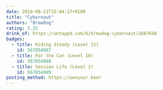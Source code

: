 ```yaml
---
date: 2019-09-21T15:04:17+0100
title: "Cybernaut"
authors: "BrewDog"
rating: 3.25
drink_of: https://untappd.com/b/brewdog-cybernaut/2607648
badges:
  - title: Riding Steady (Level 21)
    id: 567854087
  - title: For the Can (Level 10)
    id: 567854088
  - title: Session Life (Level 2)
    id: 567854089
posting_method: https://ownyour.beer
---
```

